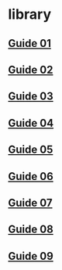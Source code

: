 # library



## [Guide 01](https://unodc.github.io/guide01)
## [Guide 02](https://unodc.github.io/guide02)
## [Guide 03](https://unodc.github.io/guide03)
## [Guide 04](https://unodc.github.io/guide04)
## [Guide 05](https://unodc.github.io/guide05)
## [Guide 06](https://unodc.github.io/guide06)
## [Guide 07](https://unodc.github.io/guide07)
## [Guide 08](https://unodc.github.io/guide08)
## [Guide 09](https://unodc.github.io/guide09)
